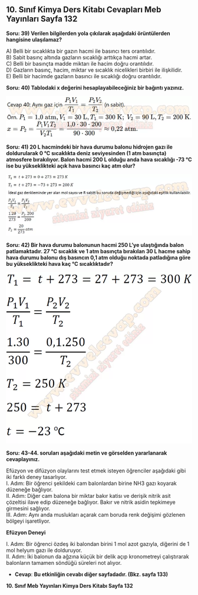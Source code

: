## 10. Sınıf Kimya Ders Kitabı Cevapları Meb Yayınları Sayfa 132

**Soru: 39) Verilen bilgilerden yola çıkılarak aşağıdaki örüntülerden hangisine ulaşılamaz?**

A) Belli bir sıcaklıkta bir gazın hacmi ile basıncı ters orantılıdır.  
 B) Sabit basınç altında gazların sıcaklığı arttıkça hacmi artar.  
 C) Belli bir basınçta madde miktarı ile hacim doğru orantılıdır.  
 D) Gazların basınç, hacim, miktar ve sıcaklık nicelikleri birbiri ile ilişkilidir.  
 E) Belli bir hacimde gazların basıncı ile sıcaklığı doğru orantılıdır.

**Soru: 40) Tablodaki x değerini hesaplayabileceğiniz bir bağıntı yazınız.**

![](./image1.webp)

**Soru: 41) 20 L hacmindeki bir hava durumu balonu hidrojen gazı ile doldurularak 0 °C sıcaklıkta deniz seviyesinden (1 atm basınçta) atmosfere bırakılıyor. Balon hacmi 200 L olduğu anda hava sıcaklığı -73 °C ise bu yükseklikteki açık hava basıncı kaç atm olur?**

![](./image2.webp)

**Soru: 42) Bir hava durumu balonunun hacmi 250 L’ye ulaştığında balon patlamaktadır. 27 °C sıcaklık ve 1 atm basınçta bırakılan 30 L hacme sahip hava durumu balonu dış basıncın 0,1 atm olduğu noktada patladığına göre bu yükseklikteki hava kaç °C sıcaklıktadır?**

![](./image3.webp)

**Soru: 43-44. soruları aşağıdaki metin ve görselden yararlanarak cevaplayınız.**

Efüzyon ve difüzyon olaylarını test etmek isteyen öğrenciler aşağıdaki gibi iki farklı deney tasarlıyor.  
 I. Adım: Bir öğrenci şekildeki cam balonlardan birine NH3 gazı koyarak düzeneğe bağlıyor.  
 II. Adım: Diğer cam balona bir miktar bakır katisı ve derişik nitrik asit çözeltisi ilave edip düzeneğe bağlıyor. Bakır ve nitrik asidin tepkimeye girmesini sağlıyor.  
 III. Adım: Aynı anda muslukları açarak cam boruda renk değişimi gözlenen bölgeyi işaretliyor.

**Efüzyon Deneyi**

I. Adım: Bir öğrenci özdeş iki balondan birini 1 mol azot gazıyla, diğerini de 1 mol helyum gazı ile dolduruyor.  
 II. Adım: İki balonun da ağzına küçük bir delik açıp kronometreyi çalıştırarak balonların tamamen söndüğü süreleri not alıyor.

* **Cevap**: **Bu etkinliğin cevabı diğer sayfadadır. (Bkz. sayfa 133)**

**10. Sınıf Meb Yayınları Kimya Ders Kitabı Sayfa 132**